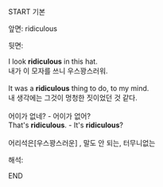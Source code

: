 START
기본

앞면:
ridiculous


뒷면:
<div>I look <strong>ridiculous</strong> in this hat. <br></div><div><div>내가 이 모자를 쓰니 우스꽝스러워.</div></div><div><br></div><div><div>It was a <strong>ridiculous</strong> thing to do, to my mind. </div><div><div>내 생각에는 그것이 멍청한 짓이었던 것 같다.</div></div></div><br><div><div><span>어이가 없네? - 어이가 없어?</span></div></div><div><div><span>That's <strong>ridiculous</strong>. - It's <strong>ridiculous</strong>?</span></div></div><br>어리석은[우스꽝스러운] , <span>말도 안 되는, 터무니없는</span><br>


해석:
<!--ID: 1746614454574-->
END